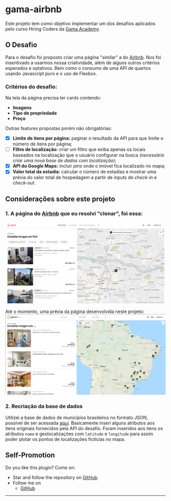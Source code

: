 # gama-airbnb
Este projeto tem como objetivo implementar um dos desafios aplicados pelo curso Hiring Coders da [Gama Academy](https://gama.academy). 

## O Desafio
Para o desafio foi proposto criar uma página "similar" a do [Airbnb][1]. Nos foi insentivado a usarmos nossa criatividade, além de alguns outros critérios esperados e optativos. Bem como o consumo de uma API de quartos usando Javascript puro e o uso de Flexbox.

### Critérios do desafio:
Na tela da página precisa ter cards contendo:
- **Imagens**
- **Tipo de propriedade**
- **Preço**
 
 Outras features propostas porém não obrigatórias:
 - [x] **Limite de itens por página:** paginar o resultado da API para que limite o número de itens por página;
 - [ ] **Filtro de localização:** criar um filtro que exiba apenas os locais baseados na localização que o usuário configurar na busca *(necessário criar uma nova base de dados com localização)*;
 - [x] **API do Google Maps:** incluir _pins_ onde o imóvel fica localizado no mapa;
 - [x] **Valor total da estadia:** calcular o número de estadias e mostrar uma prévia do valor total de hospedagem a partir de inputs de *check-in* e *check-out*.

## Considerações sobre este projeto
### 1. A página do [Airbnb][1] que eu resolvi "clonar", foi essa:
![página clonada do Airbnb](https://raw.githubusercontent.com/sineto/gama-airbnb/master/docs/images/airbnb.png)

Até o momento, uma prévia da página desenvolvida neste projeto:
![página clonada do Airbnb](https://raw.githubusercontent.com/sineto/gama-airbnb/master/docs/images/gamabnb.png)
### 2. Recriação da base de dados
Utilizei a base de dados de municípios brasileiros no formato JSON, possível de ser acessada [aqui][2]. Basicamente inseri alguns atributos aos itens originais fornecidos pela API do desafio. Foram inseridos aos itens os atributos `nome` e geolocalizações com `latitude` e `longitude` para assim poder plotar os pontos de localizações fictícias no mapa.

## Self-Promotion
Do you like this plugin? Come on:
-   Star and follow the repository on  [GitHub](https://github.com/sineto/gama-airbnb).
-   Follow me on
    -   [GitHub](https://github.com/sinetoami)
---
[1]: https://www.airbnb.com.br
[2]: https://raw.githubusercontent.com/kelvins/Municipios-Brasileiros/master/json/municipios.json
